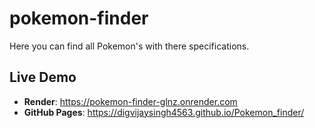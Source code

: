 # pokemon-finder

Here you can find all Pokemon's with there specifications.

## Live Demo
- **Render**: https://pokemon-finder-glnz.onrender.com
- **GitHub Pages**: https://digvijaysingh4563.github.io/Pokemon_finder/
